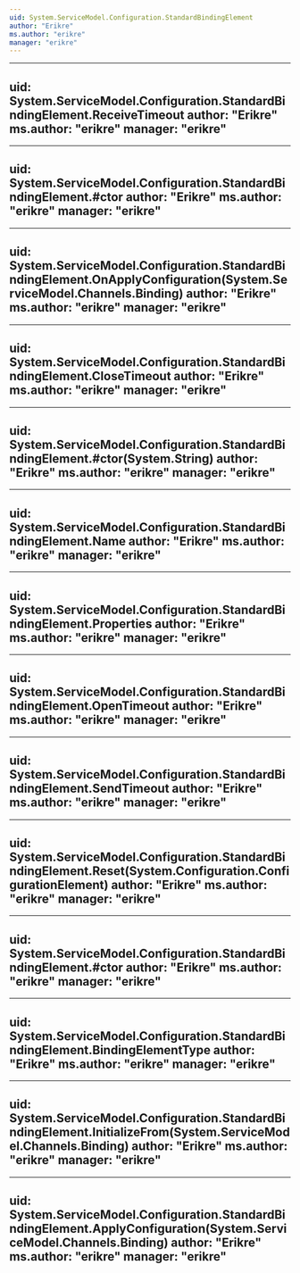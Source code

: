 ```yaml
---
uid: System.ServiceModel.Configuration.StandardBindingElement
author: "Erikre"
ms.author: "erikre"
manager: "erikre"
---
```


---
uid: System.ServiceModel.Configuration.StandardBindingElement.ReceiveTimeout
author: "Erikre"
ms.author: "erikre"
manager: "erikre"
---

---
uid: System.ServiceModel.Configuration.StandardBindingElement.#ctor
author: "Erikre"
ms.author: "erikre"
manager: "erikre"
---

---
uid: System.ServiceModel.Configuration.StandardBindingElement.OnApplyConfiguration(System.ServiceModel.Channels.Binding)
author: "Erikre"
ms.author: "erikre"
manager: "erikre"
---

---
uid: System.ServiceModel.Configuration.StandardBindingElement.CloseTimeout
author: "Erikre"
ms.author: "erikre"
manager: "erikre"
---

---
uid: System.ServiceModel.Configuration.StandardBindingElement.#ctor(System.String)
author: "Erikre"
ms.author: "erikre"
manager: "erikre"
---

---
uid: System.ServiceModel.Configuration.StandardBindingElement.Name
author: "Erikre"
ms.author: "erikre"
manager: "erikre"
---

---
uid: System.ServiceModel.Configuration.StandardBindingElement.Properties
author: "Erikre"
ms.author: "erikre"
manager: "erikre"
---

---
uid: System.ServiceModel.Configuration.StandardBindingElement.OpenTimeout
author: "Erikre"
ms.author: "erikre"
manager: "erikre"
---

---
uid: System.ServiceModel.Configuration.StandardBindingElement.SendTimeout
author: "Erikre"
ms.author: "erikre"
manager: "erikre"
---

---
uid: System.ServiceModel.Configuration.StandardBindingElement.Reset(System.Configuration.ConfigurationElement)
author: "Erikre"
ms.author: "erikre"
manager: "erikre"
---

---
uid: System.ServiceModel.Configuration.StandardBindingElement.#ctor
author: "Erikre"
ms.author: "erikre"
manager: "erikre"
---

---
uid: System.ServiceModel.Configuration.StandardBindingElement.BindingElementType
author: "Erikre"
ms.author: "erikre"
manager: "erikre"
---

---
uid: System.ServiceModel.Configuration.StandardBindingElement.InitializeFrom(System.ServiceModel.Channels.Binding)
author: "Erikre"
ms.author: "erikre"
manager: "erikre"
---

---
uid: System.ServiceModel.Configuration.StandardBindingElement.ApplyConfiguration(System.ServiceModel.Channels.Binding)
author: "Erikre"
ms.author: "erikre"
manager: "erikre"
---
